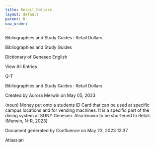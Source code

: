 ```yaml
---
title: Retail Dollars
layout: default
parent: R
nav_order:
---
```


Bibliographies and Study Guides : Retail Dollars

Bibliographies and Study Guides

Dictionary of Geneseo English

View All Entries

Q-T

Bibliographies and Study Guides : Retail Dollars

Created by  Aurora Merwin on May 05, 2023

(noun) Money put onto a students ID Card that can be used at specific campus locations and for vending machines. It is a specific part of the dining system at SUNY Geneseo. Also known to be shortened to Retail. (Merwin, N-R, 2023)

Document generated by Confluence on May 22, 2023 12:37

Atlassian

